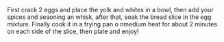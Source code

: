 First crack 2 eggs and place the yolk and whites in a bowl, then add your spices and seaoning an whisk, after that, soak the bread slice in the egg mixture. Finally cook it in a frying pan o nmedium heat for about 2 minutes on each side of the slice, then plate and enjoy!
